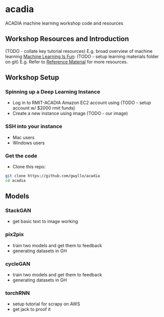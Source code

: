 # acadia
ACADIA machine learning workshop code and resources

## Workshop Resources and Introduction
(TODO - collate key tutorial resources)
E.g. broad overview of machine learning [Machine Learning Is Fun](https://medium.com/@ageitgey/machine-learning-is-fun-80ea3ec3c471):
(TODO - setup learning materials folder on git)
E.g. Refer to [Reference Material](/Reference/reference.md) for more resources.

## Workshop Setup

### Spinning up a Deep Learning Instance
- Log in to RMIT-ACADIA Amazon EC2 account using (TODO - setup account w/ $2000 rmit funds)
- Create a new instance using image (TODO - our image)

### SSH into your instance
- Mac users
- Windows users

### Get the code
- Clone this repo:
```bash
git clone https://github.com/gwyllo/acadia
cd acadia
```

## Models

### StackGAN
- get basic text to image working

### pix2pix
- train two models and get them to feedback
- generating datasets in GH

### cycleGAN
- train two models and get them to feedback
- generating datasets in GH

### torchRNN
- setup tutorial for scrapy on AWS
- get jack to proof it
